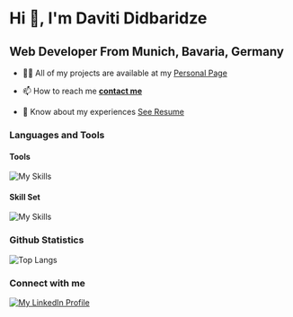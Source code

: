 # Hi 👋, I'm Daviti Didbaridze

## Web Developer From Munich, Bavaria, Germany

- 👨‍💻 All of my projects are available at my [Personal Page][personalPage]

- 📫 How to reach me **[contact me](mailto:contact@davitididbaridze.de)**

- 📄 Know about my experiences [See Resume][linkToResume]

### Languages and Tools

#### Tools

![My Skills](https://skillicons.dev/icons?i=vscode,linux,bash,figma,netlify,md,github,git&theme=light)

#### Skill Set

![My Skills](https://skillicons.dev/icons?i=css,sass,html,js,ts,react,vue,nextjs,nodejs&theme=light)

### Github Statistics

![Top Langs](https://github-readme-stats-git-masterrstaa-rickstaa.vercel.app/api?username=Didbar&layout=compact)

### Connect with me

[![My LinkedIn Profile][linkedInImage]][linkedInProfile]

[linkedInImage]: https://skillicons.dev/icons?i=linkedin
[linkedInProfile]: https://www.linkedin.com/in/daviti-didbaridze/ "Personal Profile"
[linkToResume]: https://drive.google.com/file/d/1XPCLEYKBFNbPIs_pmUTTZra9D6whetMP/view?usp=share_link "To My Resume"
[personalPage]: https://www.davitididbaridze.de/ "To My Personal Page"
